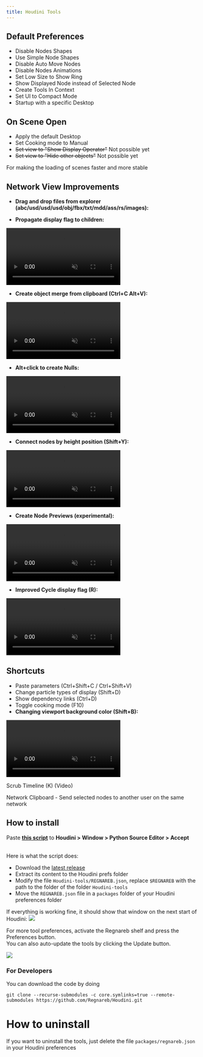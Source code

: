 ```yaml
---
title: Houdini Tools
---
```



## Default Preferences

* Disable Nodes Shapes  
* Use Simple Node Shapes  
* Disable Auto Move Nodes  
* Disable Nodes Animations  
* Set Low Size to Show Ring  
* Show Displayed Node instead of Selected Node  
* Create Tools In Context  
* Set UI to Compact Mode  
* Startup with a specific Desktop  




## On Scene Open 

* Apply the default Desktop
* Set Cooking mode to Manual
* ~~Set view to "Show Display Operator"~~ Not possible yet
* ~~Set view to "Hide other objects"~~ Not possible yet

For making the loading of scenes faster and more stable 



## Network View Improvements

* **Drag and drop files from explorer (abc/usd/usd/usd/obj/fbx/txt/mdd/ass/rs/images):**

* **Propagate display flag to children:**
<video playsinline autoplay muted loop>
  <source src="{{site.baseurl}}/medias/propagate_display.mp4" type="video/mp4">
</video>
<br>

* **Create object merge from clipboard (Ctrl+C Alt+V):**
<video playsinline autoplay muted loop>
  <source src="{{site.baseurl}}/medias/paste_object_merge.mp4" type="video/mp4">
</video>
<br>

* **Alt+click to create Nulls:**
<video playsinline autoplay muted loop>
  <source src="{{site.baseurl}}/medias/create_nulls.mp4" type="video/mp4">
</video>
<br>

* **Connect nodes by height position (Shift+Y):**
<video playsinline autoplay muted loop>
  <source src="{{site.baseurl}}/medias/connect_all_nodes.mp4" type="video/mp4">
</video>
<br>

* **Create Node Previews (experimental):**
<video playsinline autoplay muted loop>
  <source src="{{site.baseurl}}/medias/node_preview.mp4" type="video/mp4">
</video>
<br>

* **Improved Cycle display flag (R):**
<video playsinline autoplay muted loop>
  <source src="{{site.baseurl}}/medias/cycle_display.mp4" type="video/mp4">
</video>



## Shortcuts 

* Paste parameters (Ctrl+Shift+C / Ctrl+Shift+V)
* Change particle types of display (Shift+D)
* Show dependency links (Ctrl+D)
* Toggle cooking mode (F10)
* **Changing viewport background color (Shift+B):**
<video playsinline autoplay muted loop>
  <source src="{{site.baseurl}}/medias/change_viewport_color.mp4" type="video/mp4">
</video>
<br>

Scrub Timeline (K) (Video) 

Network Clipboard - Send selected nodes to another user on the same network


## How to install

Paste [**this script**](https://raw.githubusercontent.com/Regnareb/Houdini/refs/tags/v0.3.1/python2.7libs/tools/installer.py) to **Houdini > Window > Python Source Editor > Accept**  
<br>

Here is what the script does:
 * Download the [latest release](https://github.com/Regnareb/Houdini/releases/latest/download/Houdini-tools.zip) 
 * Extract its content to the Houdini prefs folder 
 * Modify the file `Houdini-tools/REGNAREB.json`, replace `$REGNAREB` with the path to the folder of the folder `Houdini-tools`  
 * Move the `REGNAREB.json` file in a `packages` folder of your Houdini preferences folder


If everything is working fine, it should show that window on the next start of Houdini:
![]({{site.baseurl}}/medias/first_launch.png)

For more tool preferences, activate the Regnareb shelf and press the Preferences button.  
You can also auto-update the tools by clicking the Update button.

![]({{site.baseurl}}/medias/preferences.png)

### For Developers
You can download the code by doing
```
git clone --recurse-submodules -c core.symlinks=true --remote-submodules https://github.com/Regnareb/Houdini.git
```


# How to uninstall

If you want to uninstall the tools, just delete the file `packages/regnareb.json` in your Houdini preferences 


